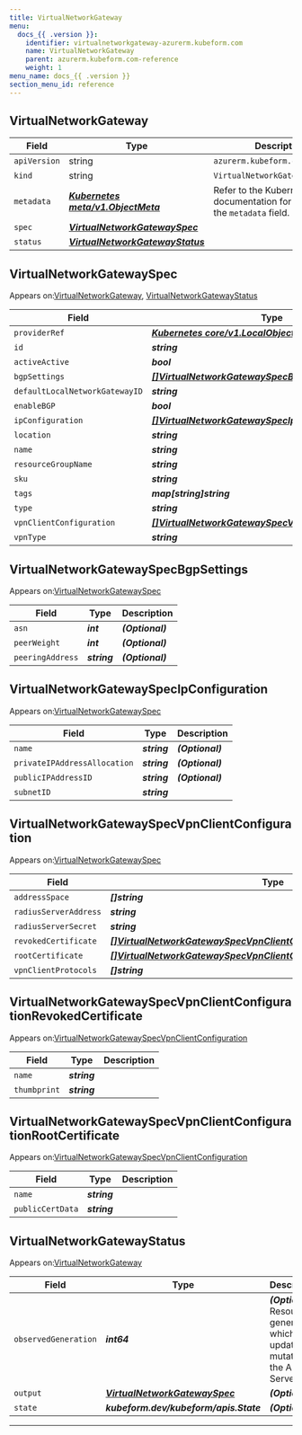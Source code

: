 ```yaml
---
title: VirtualNetworkGateway
menu:
  docs_{{ .version }}:
    identifier: virtualnetworkgateway-azurerm.kubeform.com
    name: VirtualNetworkGateway
    parent: azurerm.kubeform.com-reference
    weight: 1
menu_name: docs_{{ .version }}
section_menu_id: reference
---
```


## VirtualNetworkGateway
| Field | Type | Description |
| ------ | ----- | ----------- |
| `apiVersion` | string | `azurerm.kubeform.com/v1alpha1` |
|    `kind` | string | `VirtualNetworkGateway` |
| `metadata` | ***[Kubernetes meta/v1.ObjectMeta](https://kubernetes.io/docs/reference/generated/kubernetes-api/v1.13/#objectmeta-v1-meta)***|Refer to the Kubernetes API documentation for the fields of the `metadata` field.|
| `spec` | ***[VirtualNetworkGatewaySpec](#VirtualNetworkGatewaySpec)***||
| `status` | ***[VirtualNetworkGatewayStatus](#VirtualNetworkGatewayStatus)***||
## VirtualNetworkGatewaySpec

Appears on:[VirtualNetworkGateway](#VirtualNetworkGateway), [VirtualNetworkGatewayStatus](#VirtualNetworkGatewayStatus)

| Field | Type | Description |
| ------ | ----- | ----------- |
| `providerRef` | ***[Kubernetes core/v1.LocalObjectReference](https://kubernetes.io/docs/reference/generated/kubernetes-api/v1.13/#localobjectreference-v1-core)***||
| `id` | ***string***||
| `activeActive` | ***bool***| ***(Optional)*** |
| `bgpSettings` | ***[[]VirtualNetworkGatewaySpecBgpSettings](#VirtualNetworkGatewaySpecBgpSettings)***| ***(Optional)*** |
| `defaultLocalNetworkGatewayID` | ***string***| ***(Optional)*** |
| `enableBGP` | ***bool***| ***(Optional)*** |
| `ipConfiguration` | ***[[]VirtualNetworkGatewaySpecIpConfiguration](#VirtualNetworkGatewaySpecIpConfiguration)***||
| `location` | ***string***||
| `name` | ***string***||
| `resourceGroupName` | ***string***||
| `sku` | ***string***||
| `tags` | ***map[string]string***| ***(Optional)*** |
| `type` | ***string***||
| `vpnClientConfiguration` | ***[[]VirtualNetworkGatewaySpecVpnClientConfiguration](#VirtualNetworkGatewaySpecVpnClientConfiguration)***| ***(Optional)*** |
| `vpnType` | ***string***| ***(Optional)*** |
## VirtualNetworkGatewaySpecBgpSettings

Appears on:[VirtualNetworkGatewaySpec](#VirtualNetworkGatewaySpec)

| Field | Type | Description |
| ------ | ----- | ----------- |
| `asn` | ***int***| ***(Optional)*** |
| `peerWeight` | ***int***| ***(Optional)*** |
| `peeringAddress` | ***string***| ***(Optional)*** |
## VirtualNetworkGatewaySpecIpConfiguration

Appears on:[VirtualNetworkGatewaySpec](#VirtualNetworkGatewaySpec)

| Field | Type | Description |
| ------ | ----- | ----------- |
| `name` | ***string***| ***(Optional)*** |
| `privateIPAddressAllocation` | ***string***| ***(Optional)*** |
| `publicIPAddressID` | ***string***| ***(Optional)*** |
| `subnetID` | ***string***||
## VirtualNetworkGatewaySpecVpnClientConfiguration

Appears on:[VirtualNetworkGatewaySpec](#VirtualNetworkGatewaySpec)

| Field | Type | Description |
| ------ | ----- | ----------- |
| `addressSpace` | ***[]string***||
| `radiusServerAddress` | ***string***| ***(Optional)*** |
| `radiusServerSecret` | ***string***| ***(Optional)*** |
| `revokedCertificate` | ***[[]VirtualNetworkGatewaySpecVpnClientConfigurationRevokedCertificate](#VirtualNetworkGatewaySpecVpnClientConfigurationRevokedCertificate)***| ***(Optional)*** |
| `rootCertificate` | ***[[]VirtualNetworkGatewaySpecVpnClientConfigurationRootCertificate](#VirtualNetworkGatewaySpecVpnClientConfigurationRootCertificate)***| ***(Optional)*** |
| `vpnClientProtocols` | ***[]string***| ***(Optional)*** |
## VirtualNetworkGatewaySpecVpnClientConfigurationRevokedCertificate

Appears on:[VirtualNetworkGatewaySpecVpnClientConfiguration](#VirtualNetworkGatewaySpecVpnClientConfiguration)

| Field | Type | Description |
| ------ | ----- | ----------- |
| `name` | ***string***||
| `thumbprint` | ***string***||
## VirtualNetworkGatewaySpecVpnClientConfigurationRootCertificate

Appears on:[VirtualNetworkGatewaySpecVpnClientConfiguration](#VirtualNetworkGatewaySpecVpnClientConfiguration)

| Field | Type | Description |
| ------ | ----- | ----------- |
| `name` | ***string***||
| `publicCertData` | ***string***||
## VirtualNetworkGatewayStatus

Appears on:[VirtualNetworkGateway](#VirtualNetworkGateway)

| Field | Type | Description |
| ------ | ----- | ----------- |
| `observedGeneration` | ***int64***| ***(Optional)*** Resource generation, which is updated on mutation by the API Server.|
| `output` | ***[VirtualNetworkGatewaySpec](#VirtualNetworkGatewaySpec)***| ***(Optional)*** |
| `state` | ***kubeform.dev/kubeform/apis.State***| ***(Optional)*** |
---
